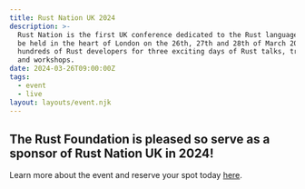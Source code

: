 ```yaml
---
title: Rust Nation UK 2024
description: >-
  Rust Nation is the first UK conference dedicated to the Rust language. It will
  be held in the heart of London on the 26th, 27th and 28th of March 2024. Join
  hundreds of Rust developers for three exciting days of Rust talks, training
  and workshops.
date: 2024-03-26T09:00:00Z
tags:
  - event
  - live
layout: layouts/event.njk
---
```

## The Rust Foundation is pleased so serve as a sponsor of Rust Nation UK in 2024!

Learn more about the event and reserve your spot today [here](https://www.rustnationuk.com/).&nbsp;